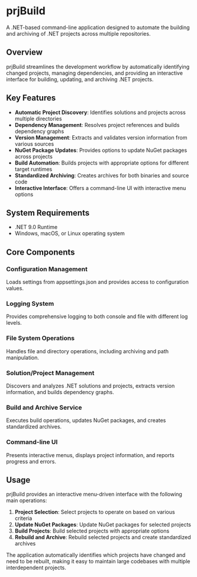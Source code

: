 # prjBuild

A .NET-based command-line application designed to automate the building and archiving of .NET projects across multiple repositories.

## Overview

prjBuild streamlines the development workflow by automatically identifying changed projects, managing dependencies, and providing an interactive interface for building, updating, and archiving .NET projects.

## Key Features

- **Automatic Project Discovery**: Identifies solutions and projects across multiple directories
- **Dependency Management**: Resolves project references and builds dependency graphs
- **Version Management**: Extracts and validates version information from various sources
- **NuGet Package Updates**: Provides options to update NuGet packages across projects
- **Build Automation**: Builds projects with appropriate options for different target runtimes
- **Standardized Archiving**: Creates archives for both binaries and source code
- **Interactive Interface**: Offers a command-line UI with interactive menu options

## System Requirements

- .NET 9.0 Runtime
- Windows, macOS, or Linux operating system

## Core Components

### Configuration Management
Loads settings from appsettings.json and provides access to configuration values.

### Logging System
Provides comprehensive logging to both console and file with different log levels.

### File System Operations
Handles file and directory operations, including archiving and path manipulation.

### Solution/Project Management
Discovers and analyzes .NET solutions and projects, extracts version information, and builds dependency graphs.

### Build and Archive Service
Executes build operations, updates NuGet packages, and creates standardized archives.

### Command-line UI
Presents interactive menus, displays project information, and reports progress and errors.

## Usage

prjBuild provides an interactive menu-driven interface with the following main operations:

1. **Project Selection**: Select projects to operate on based on various criteria
2. **Update NuGet Packages**: Update NuGet packages for selected projects
3. **Build Projects**: Build selected projects with appropriate options
4. **Rebuild and Archive**: Rebuild selected projects and create standardized archives

The application automatically identifies which projects have changed and need to be rebuilt, making it easy to maintain large codebases with multiple interdependent projects.